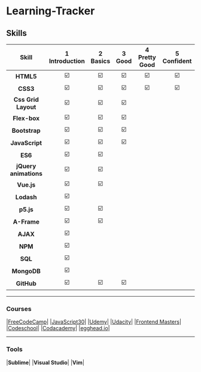 # Learning-Tracker

## Skills


|Skill| 1<br>Introduction | 2<br>Basics | 3<br>Good | 4<br>Pretty Good | 5<br>Confident | 
|:--------:|:---:|:---:|:---:|:---:|:---:|
|**HTML5**| :ballot_box_with_check: | :ballot_box_with_check: | :ballot_box_with_check: | :ballot_box_with_check: |:ballot_box_with_check: | 
|**CSS3**| :ballot_box_with_check: | :ballot_box_with_check: | :ballot_box_with_check: | :ballot_box_with_check: |:ballot_box_with_check: | 
|**Css Grid Layout**| :ballot_box_with_check: | :ballot_box_with_check: | :ballot_box_with_check: |  |  |
|**Flex-box**| :ballot_box_with_check: | :ballot_box_with_check: | :ballot_box_with_check: |  |  | 
|**Bootstrap**| :ballot_box_with_check: | :ballot_box_with_check: | :ballot_box_with_check: |  |  | 
|**JavaScript**| :ballot_box_with_check: | :ballot_box_with_check: | :ballot_box_with_check: |  |  | 
|**ES6**| :ballot_box_with_check: | :ballot_box_with_check: |  |  |  | 
|**jQuery animations**| :ballot_box_with_check: | :ballot_box_with_check: |  |  |  | 
|**Vue.js**| :ballot_box_with_check: | :ballot_box_with_check: |  |  |  | 
|**Lodash**| :ballot_box_with_check: |  |  |  |  | 
|**p5.js**| :ballot_box_with_check: | :ballot_box_with_check: |  |  |  | 
|**A-Frame**| :ballot_box_with_check: | :ballot_box_with_check: |  |  |  | 
|**AJAX**| :ballot_box_with_check: |  |  |  |  |  
|**NPM**| :ballot_box_with_check: |  |  |  |  | 
|**SQL**| :ballot_box_with_check: |  |  |  |  | 
|**MongoDB**| :ballot_box_with_check: |  |  |  |  | 
|**GitHub**| :ballot_box_with_check: | :ballot_box_with_check: | :ballot_box_with_check: |  |  | 

---


### Courses


|[FreeCodeCamp](https://www.freecodecamp.org)|
|[JavaScript30](https://javascript30.com/)|
|[Udemy](https://www.udemy.com/)|
|[Udacity](https://www.udacity.com/)|
|[Frontend Masters](https://frontendmasters.com/)|
|[Codeschool](https://www.codeschool.com/)|
|[Codacademy](https://www.codecademy.com/)|
|[egghead.io](https://egghead.io/)|


---

### Tools


|**Sublime**|
|**Visual Studio**|
|**Vim**|


